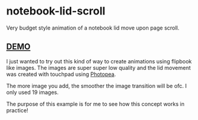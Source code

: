 # notebook-lid-scroll
Very budget style animation of a notebook lid move upon page scroll.

## [DEMO](https://adambertalan.github.io/notebook-lid-scroll/index.html)

I just wanted to try out this kind of way to create animations using flipbook like images.
The images are super super low quality and the lid movement was created with touchpad using [Photopea](https://www.photopea.com/).

The more image you add, the smoother the image transition will be ofc. I only used 19 images.

The purpose of this example is for me to see how this concept works in practice!
